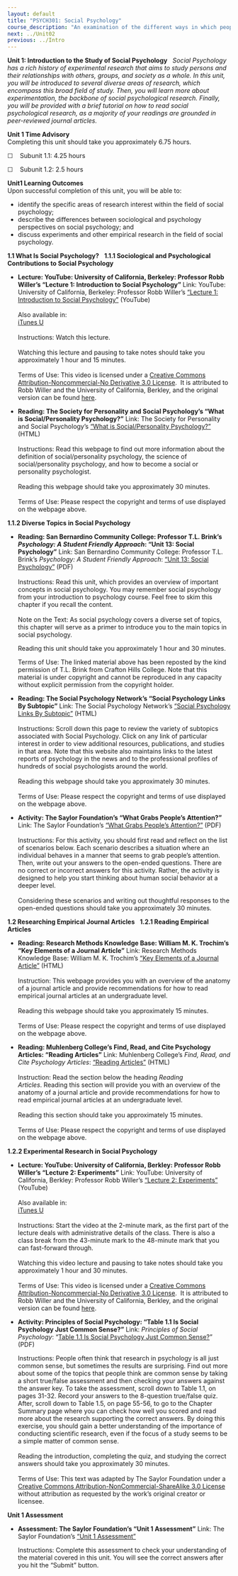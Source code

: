 ```yaml
---
layout: default
title: "PSYCH301: Social Psychology"
course_description: "An examination of the different ways in which people interact with other individuals, groups, and the larger society as a whole, as well as why people act in certain ways."
next: ../Unit02
previous: ../Intro
---
```

**Unit 1: Introduction to the Study of Social Psychology** <span
id="1"></span> 
*Social Psychology has a rich history of experimental research that aims
to study persons and their relationships with others, groups, and
society as a whole. In this unit, you will be introduced to several
diverse areas of research, which encompass this broad field of study.
Then, you will learn more about experimentation, the backbone of social
psychological research. Finally, you will be provided with a brief
tutorial on how to read social psychological research, as a majority of
your readings are grounded in peer-reviewed journal articles.*

**Unit 1 Time Advisory**  
Completing this unit should take you approximately 6.75 hours.  
  
 ☐    Subunit 1.1: 4.25 hours  
  
 ☐    Subunit 1.2: 2.5 hours

**Unit1 Learning Outcomes**  
Upon successful completion of this unit, you will be able to:  
-   identify the specific areas of research interest within the field of
    social psychology;
-   describe the differences between sociological and psychology
    perspectives on social psychology; and
-   discuss experiments and other empirical research in the field of
    social psychology.

**1.1 What Is Social Psychology?** <span id="1.1"></span> 
**1.1.1 Sociological and Psychological Contributions to Social
Psychology** <span id="1.1.1"></span> 
-   **Lecture: YouTube: University of California, Berkeley: Professor
    Robb Willer’s “Lecture 1: Introduction to Social Psychology”**
    Link: YouTube: University of California, Berkeley: Professor Robb
    Willer’s [“Lecture 1: Introduction to Social
    Psychology”](http://www.youtube.com/watch?v=Da_czdUTyuQ) (YouTube)  
        
     Also available in:  
     [iTunes
    U](http://itunes.apple.com/us/podcast/lecture-1-introduction-to/id354825323?i=80684022)  
        
     Instructions: Watch this lecture.  
        
     Watching this lecture and pausing to take notes should take you
    approximately 1 hour and 15 minutes.  
        
     Terms of Use: This video is licensed under a [Creative Commons
    Attribution-Noncommercial-No Derivative 3.0
    License](http://creativecommons.org/licenses/by-nc-nd/3.0/).  It is
    attributed to Robb Willer and the University of California, Berkley,
    and the original version can be found
    [here](http://www.youtube.com/playlist?list=PL1317EA5E1CA2DA9A).

-   **Reading: The Society for Personality and Social Psychology’s “What
    is Social/Personality Psychology?”**
    Link: The Society for Personality and Social Psychology’s [“What is
    Social/Personality Psychology?”](http://www.spsp.org/?page=Whatis)
    (HTML)  
        
     Instructions: Read this webpage to find out more information about
    the definition of social/personality psychology, the science of
    social/personality psychology, and how to become a social or
    personality psychologist.  
        
     Reading this webpage should take you approximately 30 minutes.  
        
     Terms of Use: Please respect the copyright and terms of use
    displayed on the webpage above.

**1.1.2 Diverse Topics in Social Psychology** <span id="1.1.2"></span> 
-   **Reading: San Bernardino Community College: Professor T.L. Brink’s
    *Psychology: A Student Friendly Approach*: “Unit 13: Social
    Psychology”**
    Link: San Bernardino Community College: Professor T.L.
    Brink’s *Psychology: A Student Friendly Approach*: [“Unit 13: Social
    Psychology”](http://www.saylor.org/site/wp-content/uploads/2011/01/TLBrink_PSYCH13.pdf) (PDF)  
        
     Instructions: Read this unit, which provides an overview of
    important concepts in social psychology. You may remember social
    psychology from your introduction to psychology course. Feel free to
    skim this chapter if you recall the content.   
        
     Note on the Text: As social psychology covers a diverse set of
    topics, this chapter will serve as a primer to introduce you to the
    main topics in social psychology.  
      
     Reading this unit should take you approximately 1 hour and 30
    minutes.  
      
     Terms of Use: The linked material above has been reposted by the
    kind permission of T.L. Brink from Crafton Hills College. Note that
    this material is under copyright and cannot be reproduced in any
    capacity without explicit permission from the copyright holder.

-   **Reading: The Social Psychology Network’s “Social Psychology Links
    By Subtopic”**
    Link: The Social Psychology Network’s [“Social Psychology Links By
    Subtopic”](http://www.socialpsychology.org/social.htm) (HTML)  
        
     Instructions: Scroll down this page to review the variety of
    subtopics associated with Social Psychology. Click on any link of
    particular interest in order to view additional resources,
    publications, and studies in that area. Note that this website also
    maintains links to the latest reports of psychology in the news and
    to the professional profiles of hundreds of social psychologists
    around the world.  
        
     Reading this webpage should take you approximately 30 minutes.  
        
     Terms of Use: Please respect the copyright and terms of use
    displayed on the webpage above.

-   **Activity: The Saylor Foundation’s “What Grabs People’s
    Attention?”**
    Link: The Saylor Foundation’s [“What Grabs People’s
    Attention?”](http://www.saylor.org/site/wp-content/uploads/2013/03/PSYCH301-1.1.2-WHAT-GRABS-PEOPLES-ATTENTION.pdf)
    (PDF)  
        
     Instructions: For this activity, you should first read and reflect
    on the list of scenarios below. Each scenario describes a situation
    where an individual behaves in a manner that seems to grab people’s
    attention. Then, write out your answers to the open-ended questions.
    There are no correct or incorrect answers for this activity. Rather,
    the activity is designed to help you start thinking about human
    social behavior at a deeper level.  
        
     Considering these scenarios and writing out thoughtful responses to
    the open-ended questions should take you approximately 30 minutes.

**1.2 Researching Empirical Journal Articles** <span id="1.2"></span> 
**1.2.1 Reading Empirical Articles** <span id="1.2.1"></span> 
-   **Reading: Research Methods Knowledge Base: William M. K. Trochim’s
    “Key Elements of a Journal Article”**
    Link: Research Methods Knowledge Base: William M. K. Trochim’s [“Key
    Elements of a Journal
    Article”](http://www.socialresearchmethods.net/kb/guideelements.php) (HTML)  
        
     Instruction: This webpage provides you with an overview of the
    anatomy of a journal article and provide recommendations for how to
    read empirical journal articles at an undergraduate level.  
        
     Reading this webpage should take you approximately 15 minutes.  
        
     Terms of Use: Please respect the copyright and terms of use
    displayed on the webpage above.

-   **Reading: Muhlenberg College’s Find, Read, and Cite Psychology
    Articles: “Reading Articles”**
    Link: Muhlenberg College’s *Find, Read, and Cite Psychology
    Articles*: [“Reading
    Articles”](http://www.muhlenberg.edu/depts/psychology/FindReadCite.htm) (HTML)  
        
     Instruction: Read the section below the heading *Reading
    Articles*. Reading this section will provide you with an overview of
    the anatomy of a journal article and provide recommendations for how
    to read empirical journal articles at an undergraduate level.  
        
     Reading this section should take you approximately 15 minutes.  
        
     Terms of Use: Please respect the copyright and terms of use
    displayed on the webpage above.

**1.2.2 Experimental Research in Social Psychology** <span
id="1.2.2"></span> 
-   **Lecture: YouTube: University of California, Berkley: Professor
    Robb Willer’s “Lecture 2: Experiments”**
    Link: YouTube: University of California, Berkley: Professor Robb
    Willer’s [“Lecture 2:
    Experiments”](http://www.youtube.com/watch?v=Z1bnSw5L1i0)
    (YouTube)  
        
     Also available in:  
     [iTunes
    U](http://itunes.apple.com/us/podcast/lecture-2-experiments/id354825323?i=80684039)  
        
     Instructions: Start the video at the 2-minute mark, as the first
    part of the lecture deals with administrative details of the class.
    There is also a class break from the 43-minute mark to the 48-minute
    mark that you can fast-forward through.  
        
     Watching this video lecture and pausing to take notes should take
    you approximately 1 hour and 30 minutes.  
        
     Terms of Use: This video is licensed under a [Creative Commons
    Attribution-Noncommercial-No Derivative 3.0
    License](http://creativecommons.org/licenses/by-nc-nd/3.0/).  It is
    attributed to Robb Willer and the University of California, Berkley,
    and the original version can be found
    [here](http://www.youtube.com/playlist?list=PL1317EA5E1CA2DA9A).

-   **Activity: Principles of Social Psychology: “Table 1.1 Is Social
    Psychology Just Common Sense?”**
    Link: *Principles of Social Psychology*: “[Table 1.1 Is Social
    Psychology Just Common
    Sense?](http://www.saylor.org/site/textbooks/Principles%20of%20Social%20Psychology.pdf)”
    (PDF)  
      
     Instructions: People often think that research in psychology is all
    just common sense, but sometimes the results are surprising. Find
    out more about some of the topics that people think are common sense
    by taking a short true/false assessment and then checking your
    answers against the answer key. To take the assessment, scroll down
    to Table 1.1, on pages 31-32. Record your answers to the 8-question
    true/false quiz. After, scroll down to Table 1.5, on page 55-56, to
    go to the Chapter Summary page where you can check how well you
    scored and read more about the research supporting the correct
    answers. By doing this exercise, you should gain a better
    understanding of the importance of conducting scientific research,
    even if the focus of a study seems to be a simple matter of common
    sense.  
        
     Reading the introduction, completing the quiz, and studying the
    correct answers should take you approximately 30 minutes.  
        
     Terms of Use: This text was adapted by The Saylor Foundation under
    a [Creative Commons Attribution-NonCommercial-ShareAlike 3.0
    License](http://creativecommons.org/licenses/by-nc-sa/3.0/) without
    attribution as requested by the work’s original creator or licensee.

**Unit 1 Assessment** <span id="1.3"></span> 
-   **Assessment: The Saylor Foundation’s “Unit 1 Assessment”**
    <span id=":51" dir="ltr">Link: The Saylor Foundation’s [“Unit 1
    Assessment”](http://school.saylor.org/mod/quiz/view.php?id=1302)  
      
     Instructions: Complete this assessment to check your understanding
    of the material covered in this unit. You will see the correct
    answers after you hit the “Submit” button.</span>


